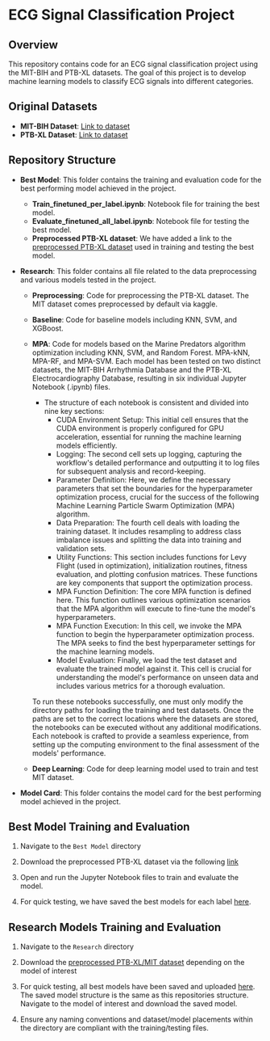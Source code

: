 # ECG Signal Classification Project

## Overview
This repository contains code for an ECG signal classification project using the MIT-BIH and PTB-XL datasets. The goal of this project is to develop machine learning models to classify ECG signals into different categories.

## Original Datasets
- **MIT-BIH Dataset**: [Link to dataset](https://www.kaggle.com/datasets/shayanfazeli/heartbeat)
- **PTB-XL Dataset**: [Link to dataset](https://physionet.org/content/ptb-xl/1.0.3)

## Repository Structure
- **Best Model**: This folder contains the training and evaluation code for the best performing model achieved in the project.
  - **Train_finetuned_per_label.ipynb**: Notebook file for training the best model.
  - **Evaluate_finetuned_all_label.ipynb**: Notebook file for testing the best model.
  - **Preprocessed PTB-XL dataset**: We have added a link to the [preprocessed PTB-XL dataset](https://drive.google.com/drive/folders/1gspRgYy7IqPXUGf9qrZv3zyfNWuYgk6y?usp=share_link) used in training and testing the best model. 
  
- **Research**: This folder contains all file related to the data preprocessing and various models tested in the project.
  - **Preprocessing**: Code for preprocessing the PTB-XL dataset. The MIT dataset comes preprocessed by default via kaggle.
  - **Baseline**: Code for baseline models including KNN, SVM, and XGBoost.
  - **MPA**: Code for models based on the Marine Predators algorithm optimization including KNN, SVM, and Random Forest. MPA-kNN, MPA-RF, and MPA-SVM. Each model has                been tested on two distinct datasets, the MIT-BIH Arrhythmia Database and the PTB-XL Electrocardiography Database, resulting in six individual Jupyter                  Notebook (.ipynb) files.

    - The structure of each notebook is consistent and divided into nine key sections:
      * CUDA Environment Setup: This initial cell ensures that the CUDA environment is properly configured for GPU acceleration, essential for running the                      machine learning models efficiently.
      * Logging: The second cell sets up logging, capturing the workflow's detailed performance and outputting it to log files for subsequent analysis and                               record-keeping.
      * Parameter Definition: Here, we define the necessary parameters that set the boundaries for the hyperparameter optimization process, crucial for the                     success of the following Machine Learning Particle Swarm Optimization (MPA) algorithm.
      * Data Preparation: The fourth cell deals with loading the training dataset. It includes resampling to address class imbalance issues and splitting the                   data into training and validation sets.
      * Utility Functions: This section includes functions for Levy Flight (used in optimization), initialization routines, fitness evaluation, and plotting                    confusion matrices. These functions are key components that support the optimization process.
      * MPA Function Definition: The core MPA function is defined here. This function outlines various optimization scenarios that the MPA algorithm will                       execute to fine-tune the model's hyperparameters.
      * MPA Function Execution: In this cell, we invoke the MPA function to begin the hyperparameter optimization process. The MPA seeks to find the best                       hyperparameter settings for the machine learning models.
      * Model Evaluation: Finally, we load the test dataset and evaluate the trained model against it. This cell is crucial for understanding the model's                       performance on unseen data and includes various metrics for a thorough evaluation.

    To run these notebooks successfully, one must only modify the directory paths for loading the training and test datasets. Once the paths are set to the                 correct locations where the datasets are stored, the notebooks can be executed without any additional modifications.
              Each notebook is crafted to provide a seamless experience, from setting up the computing environment to the final assessment of the models' performance.
  - **Deep Learning**: Code for deep learning model used to train and test MIT dataset.

- **Model Card**: This folder contains the model card for the best performing model achieved in the project.  

## Best Model Training and Evaluation
1. Navigate to the `Best Model` directory

2. Download the preprocessed PTB-XL dataset via the following [link](https://drive.google.com/drive/folders/1gspRgYy7IqPXUGf9qrZv3zyfNWuYgk6y?usp=share_link)

3. Open and run the Jupyter Notebook files to train and evaluate the model.

4. For quick testing, we have saved the best models for each label [here](https://drive.google.com/drive/folders/19qW2sTTGEgtGelORTO6E72BxPzmWY3uS?usp=share_link).

## Research Models Training and Evaluation
1. Navigate to the `Research` directory

2. Download the [preprocessed PTB-XL/MIT dataset](https://drive.google.com/drive/folders/1gspRgYy7IqPXUGf9qrZv3zyfNWuYgk6y?usp=share_link) depending on the model of interest

3. For quick testing, all best models have been saved and uploaded [here](https://drive.google.com/drive/folders/1meBa_5JXBT_d194f7humIHeEnVakdczi?usp=share_link). The saved model structure is the same as this repositories structure. Navigate to the model of interest and download the saved model.

4. Ensure any naming conventions and dataset/model placements within the directory are compliant with the training/testing files.
